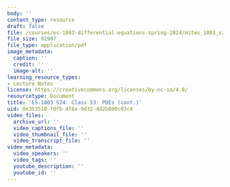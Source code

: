 ```yaml
---
body: ''
content_type: resource
draft: false
file: /courses/es-1803-differential-equations-spring-2024/mites_1803_s24_day53-notes.pdf
file_size: 92907
file_type: application/pdf
image_metadata:
  caption: ''
  credit: ''
  image-alt: ''
learning_resource_types:
- Lecture Notes
license: https://creativecommons.org/licenses/by-nc-sa/4.0/
resourcetype: Document
title: 'ES.1803 S24: Class 53: PDEs (cont.)'
uid: 0e353518-f0fb-4f6e-9d32-4d2b880c03c4
video_files:
  archive_url: ''
  video_captions_file: ''
  video_thumbnail_file: ''
  video_transcript_file: ''
video_metadata:
  video_speakers: ''
  video_tags: ''
  youtube_description: ''
  youtube_id: ''
---
```

